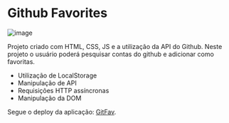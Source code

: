 # Github Favorites

![image](https://github.com/EmersomNunes/GitFav/assets/138039830/bfb7ade5-92bc-49bb-b62c-d0ed9a3c372c)


 Projeto criado com HTML, CSS, JS e a utilização da API do Github. Neste projeto o usuário poderá pesquisar contas do github e adicionar como favoritas.
 
 * Utilização de LocalStorage
 * Manipulação de API
 * Requisições HTTP assíncronas
 * Manipulação da DOM

Segue o deploy da aplicação: [GitFav](https://git-fav-gray.vercel.app/).
